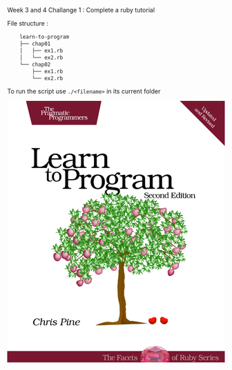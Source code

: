 Week 3 and 4 Challange 1 : Complete a ruby tutorial

File structure :

		learn-to-program  
  		├── chap01   
  		│   ├── ex1.rb  
  		│   └── ex2.rb  
  		└── chap02  
      		├── ex1.rb  
      		└── ex2.rb

To run the script use `./<filename>` in its current folder

![Book Cover](./img/chris_pine_book_cover.jpg "Book Cover")

